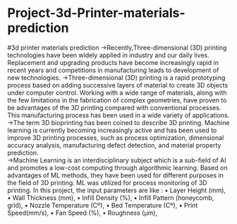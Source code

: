 # Project-3d-Printer-materials-prediction
#3d printer materials prediction
->Recently,Three-dimensional (3D) printing technologies have been widely applied in industry and our daily lives. Replacement and upgrading products have become increasingly
rapid in recent years and competitions in manufacturing leads to development of new technologies.
->Three-dimensional (3D) printing is a rapid prototyping process based on adding successive layers of material to create 3D objects under computer control. Working with a 
wide range of materials, along with the few limitations in the fabrication of complex geometries, have proven to be advantages of the 3D printing compared with 
conventional processes. This manufacturing process has been used in a wide variety of applications.
->The term 3D bioprinting has been coined to describe 3D printing. Machine learning is currently becoming increasingly active and has been used to improve 3D printing 
processes, such as process optimization, dimensional accuracy analysis, manufacturing defect detection, and material property prediction.  
->Machine Learning is an interdisciplinary subject which is a sub-field of AI and promotes a low-cost computing through algorithmic learning. Based on advantages of ML
methods, they have been used for different purposes in the field of 3D printing. ML was utilized for process monitoring of 3D printing. In this project, the input 
parameters are like :
•	Layer Height (mm),
•	Wall Thickness (mm), 
•	Infill Density (%), 
•	Infill Pattern (honeycomb, grid),
•	Nozzle Temperature (Cº), 
•	Bed Temperature (Cº), 
•	Print Speed(mm/s), 
•	Fan Speed (%), 
•	Roughness (µm), 
